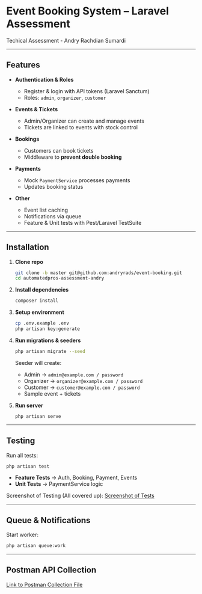 
# Event Booking System – Laravel Assessment

Techical Assessment - Andry Rachdian Sumardi

---

## Features

- **Authentication & Roles**  
  - Register & login with API tokens (Laravel Sanctum)  
  - Roles: `admin`, `organizer`, `customer`

- **Events & Tickets**  
  - Admin/Organizer can create and manage events  
  - Tickets are linked to events with stock control

- **Bookings**  
  - Customers can book tickets  
  - Middleware to **prevent double booking**

- **Payments**  
  - Mock `PaymentService` processes payments  
  - Updates booking status

- **Other**  
  - Event list caching  
  - Notifications via queue  
  - Feature & Unit tests with Pest/Laravel TestSuite  

---

##  Installation

1. **Clone repo**
   ```bash
   git clone -b master git@github.com:andryrads/event-booking.git
   cd automatedpros-assessment-andry
   ```

2. **Install dependencies**
   ```bash
   composer install
   ```

3. **Setup environment**
   ```bash
   cp .env.example .env
   php artisan key:generate
   ```

4. **Run migrations & seeders**
   ```bash
   php artisan migrate --seed
   ```

   Seeder will create:
   - Admin → `admin@example.com / password`
   - Organizer → `organizer@example.com / password`
   - Customer → `customer@example.com / password`
   - Sample event + tickets

5. **Run server**
   ```bash
   php artisan serve
   ```

---

## Testing

Run all tests:
```bash
php artisan test
```

- **Feature Tests** → Auth, Booking, Payment, Events  
- **Unit Tests** → PaymentService logic  

Screenshot of Testing (All covered up):
[Screenshot of Tests](https://drive.google.com/file/d/1_xIJPP7wBogIaBdrr1GiSRFwQUIc5IaA/view?usp=drive_link)

---

## Queue & Notifications

Start worker:
```bash
php artisan queue:work
```

---
## Postman API Collection
[Link to Postman Collection File](https://drive.google.com/file/d/1vRf-hS9E939vEqIpNhExS7bWzdoOA6lC/view?usp=drive_link)

